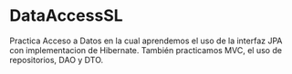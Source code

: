# DataAccessSL

Practica Acceso a Datos en la cual aprendemos el uso de la interfaz JPA con implementacion de Hibernate. También
practicamos MVC, el uso de repositorios, DAO y DTO.
